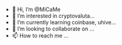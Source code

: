 - 👋 Hi, I’m @MiCaMe
- 👀 I’m interested in cryptovaluta...
- 🌱 I’m currently learning coinbase, uhive...
- 💞️ I’m looking to collaborate on ...
- 📫 How to reach me ...

<!---
MiCaMe/MiCaMe is a ✨ special ✨ repository because its `README.md` (this file) appears on your GitHub profile.
You can click the Preview link to take a look at your changes.
--->
